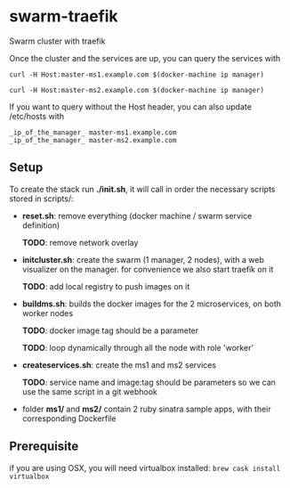 # swarm-traefik

Swarm cluster with traefik

Once the cluster and the services are up, you can query the services with

`curl -H Host:master-ms1.example.com $(docker-machine ip manager)`

`curl -H Host:master-ms2.example.com $(docker-machine ip manager)`

If you want to query without the Host header, you can also update /etc/hosts with
```
_ip_of_the_manager_	master-ms1.example.com
_ip_of_the_manager_	master-ms2.example.com
```

## Setup

To create the stack run **./init.sh**, it will call in order the necessary scripts stored in scripts/:

- **reset.sh**: remove everything (docker machine / swarm service definition)

   **TODO**: remove network overlay

- **initcluster.sh**: create the swarm (1 manager, 2 nodes), with a web visualizer on the manager.
  for convenience we also start traefik on it

  **TODO**: add local registry to push images on it

- **buildms.sh**: builds the docker images for the 2 microservices, on both worker nodes

  **TODO**: docker image tag should be a parameter

   **TODO**: loop dynamically through all the node with role 'worker'

- **createservices.sh**: create the ms1 and ms2 services

   **TODO**: service name and image:tag should be parameters so we can use the same script in a git webhook

- folder **ms1/** and **ms2/** contain 2 ruby sinatra sample apps, with their corresponding Dockerfile

## Prerequisite
if you are using OSX, you will need virtualbox installed: `brew cask install virtualbox`
